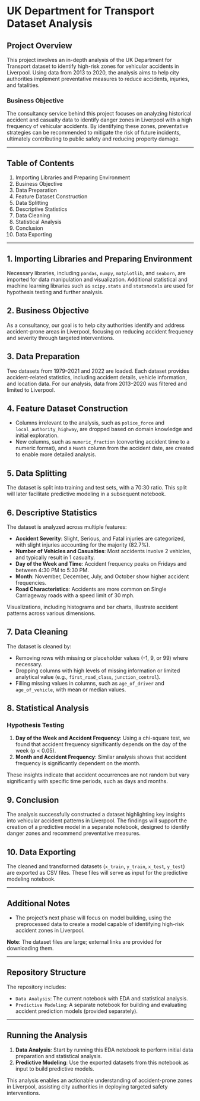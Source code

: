 # UK Department for Transport Dataset Analysis

## Project Overview
This project involves an in-depth analysis of the UK Department for Transport dataset to identify high-risk zones for vehicular accidents in Liverpool. Using data from 2013 to 2020, the analysis aims to help city authorities implement preventative measures to reduce accidents, injuries, and fatalities.

### Business Objective
The consultancy service behind this project focuses on analyzing historical accident and casualty data to identify danger zones in Liverpool with a high frequency of vehicular accidents. By identifying these zones, preventative strategies can be recommended to mitigate the risk of future incidents, ultimately contributing to public safety and reducing property damage.

---

## Table of Contents
1. Importing Libraries and Preparing Environment
2. Business Objective
3. Data Preparation
4. Feature Dataset Construction
5. Data Splitting
6. Descriptive Statistics
7. Data Cleaning
8. Statistical Analysis
9. Conclusion
10. Data Exporting

---

## 1. Importing Libraries and Preparing Environment
Necessary libraries, including `pandas`, `numpy`, `matplotlib`, and `seaborn`, are imported for data manipulation and visualization. Additional statistical and machine learning libraries such as `scipy.stats` and `statsmodels` are used for hypothesis testing and further analysis.

## 2. Business Objective
As a consultancy, our goal is to help city authorities identify and address accident-prone areas in Liverpool, focusing on reducing accident frequency and severity through targeted interventions.

## 3. Data Preparation
Two datasets from 1979–2021 and 2022 are loaded. Each dataset provides accident-related statistics, including accident details, vehicle information, and location data. For our analysis, data from 2013–2020 was filtered and limited to Liverpool.

## 4. Feature Dataset Construction
- Columns irrelevant to the analysis, such as `police_force` and `local_authority_highway`, are dropped based on domain knowledge and initial exploration.
- New columns, such as `numeric_fraction` (converting accident time to a numeric format), and a `Month` column from the accident date, are created to enable more detailed analysis.

## 5. Data Splitting
The dataset is split into training and test sets, with a 70:30 ratio. This split will later facilitate predictive modeling in a subsequent notebook.

## 6. Descriptive Statistics
The dataset is analyzed across multiple features:
- **Accident Severity**: Slight, Serious, and Fatal injuries are categorized, with slight injuries accounting for the majority (82.7%).
- **Number of Vehicles and Casualties**: Most accidents involve 2 vehicles, and typically result in 1 casualty.
- **Day of the Week and Time**: Accident frequency peaks on Fridays and between 4:30 PM to 5:30 PM.
- **Month**: November, December, July, and October show higher accident frequencies.
- **Road Characteristics**: Accidents are more common on Single Carriageway roads with a speed limit of 30 mph.

Visualizations, including histograms and bar charts, illustrate accident patterns across various dimensions.

## 7. Data Cleaning
The dataset is cleaned by:
- Removing rows with missing or placeholder values (-1, 9, or 99) where necessary.
- Dropping columns with high levels of missing information or limited analytical value (e.g., `first_road_class`, `junction_control`).
- Filling missing values in columns, such as `age_of_driver` and `age_of_vehicle`, with mean or median values.

## 8. Statistical Analysis
### Hypothesis Testing
1. **Day of the Week and Accident Frequency**: Using a chi-square test, we found that accident frequency significantly depends on the day of the week (p < 0.05).
2. **Month and Accident Frequency**: Similar analysis shows that accident frequency is significantly dependent on the month.

These insights indicate that accident occurrences are not random but vary significantly with specific time periods, such as days and months.

## 9. Conclusion
The analysis successfully constructed a dataset highlighting key insights into vehicular accident patterns in Liverpool. The findings will support the creation of a predictive model in a separate notebook, designed to identify danger zones and recommend preventative measures.

## 10. Data Exporting
The cleaned and transformed datasets (`x_train`, `y_train`, `x_test`, `y_test`) are exported as CSV files. These files will serve as input for the predictive modeling notebook.

---

## Additional Notes
- The project’s next phase will focus on model building, using the preprocessed data to create a model capable of identifying high-risk accident zones in Liverpool.

**Note**: The dataset files are large; external links are provided for downloading them.

--- 

## Repository Structure

The repository includes:
- `Data Analysis`: The current notebook with EDA and statistical analysis.
- `Predictive Modeling`: A separate notebook for building and evaluating accident prediction models (provided separately).

---

## Running the Analysis
1. **Data Analysis**: Start by running this EDA notebook to perform initial data preparation and statistical analysis.
2. **Predictive Modeling**: Use the exported datasets from this notebook as input to build predictive models.

This analysis enables an actionable understanding of accident-prone zones in Liverpool, assisting city authorities in deploying targeted safety interventions.


